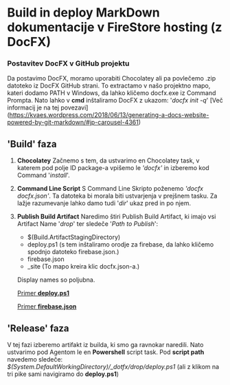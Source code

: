 # Build in deploy MarkDown dokumentacije v FireStore hosting (z DocFX)

### Postavitev DocFX v GitHub projektu

Da postavimo DocFX, moramo uporabiti Chocolatey ali pa povlečemo .zip datoteko iz DocFX GitHub strani. To extractamo v našo projektno mapo, kateri dodamo PATH v Windows, da lahko kličemo docfx.exe iz Command Prompta.
Nato lahko v **cmd** inštaliramo DocFX z ukazom: '*docfx init -q*'
[Več informacij je na tej povezavi] (https://kvaes.wordpress.com/2018/06/13/generating-a-docs-website-powered-by-git-markdown/#jp-carousel-4361)

## 'Build' faza
1. **Chocolatey**
   Začnemo s tem, da ustvarimo en Chocolatey task, v katerem pod polje ID package-a vpišemo le *'docfx'* in izberemo kod         Command '*install*'.
2. **Command Line Script**
   S Command Line Skripto poženemo *'docfx docfx.json'*. Ta datoteka bi morala biti ustvarjenja v prejšnem tasku. Za lažje razumevanje lahko damo tudi '*dir*' ukaz pred in po njem.
3. **Publish Build Artifact**
   Naredimo štiri Publish Build Artifact, ki imajo vsi Artifact Name '*drop*' ter sledeče '*Path to Publish*':
   - $(Build.ArtifactStagingDirectory)
   - deploy.ps1 (s tem inštaliramo orodje za firebase, da lahko kličemo spodnjo datoteko firebase.json.)
   - firebase.json
   - _site (To mapo kreira klic docfx.json-a.)

   Display names so poljubna.
   
   [Primer **deploy.ps1**](https://github.com/Jan563/docfxtest/blob/master/deploy.ps1)
   
   [Primer **firebase.json**](https://github.com/Jan563/docfxtest/blob/master/firebase.json)
## 'Release' faza
V tej fazi izberemo artifakt iz builda, ki smo ga ravnokar naredili. Nato ustvarimo pod Agentom le en **Powershell** script task.
Pod **script path** navedemo sledeče: *$(System.DefaultWorkingDirectory)/_dotfx/drop/deploy.ps1*  (ali z klikom na tri pike sami navigiramo do **deploy.ps1**)
